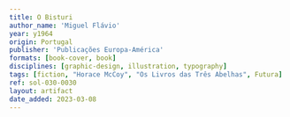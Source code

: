 ```yaml
---
title: O Bisturi
author_name: 'Miguel Flávio'
year: y1964
origin: Portugal
publisher: 'Publicações Europa-América'
formats: [book-cover, book]
disciplines: [graphic-design, illustration, typography]
tags: [fiction, "Horace McCoy", "Os Livros das Três Abelhas", Futura]
ref: sol-030-0030
layout: artifact
date_added: 2023-03-08
---
```

